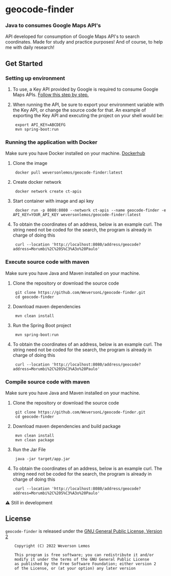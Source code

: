 # geocode-finder

### Java to consumes Google Maps API's

API developed for consumption of Google Maps API's to search coordinates. Made for study and practice purposes! And of course, to help me with daily research!

## Get Started

### Setting up environment

1. To use, a Key API provided by Google is required to consume Google Maps APIs. [Follow this step by step.](https://developers.google.com/maps/documentation/elevation/cloud-setup?hl=en)

2. When running the API, be sure to export your environment variable with the Key API, or change the source code for that. An example of exporting the Key API and executing the project on your shell would be:

        export API_KEY=ABCDEFG
        mvn spring-boot:run 

### Running the application with Docker

Make sure you have Docker installed on your machine. [Dockerhub](https://hub.docker.com/r/weversonlemos/geocode-finder)

1. Clone the image

        docker pull weversonlemos/geocode-finder:latest

2. Create docker network

        docker network create ct-apis

3. Start container with image and api key

        docker run -p 8080:8080 --network ct-apis --name geocode-finder -e API_KEY=YOUR_API_KEY weversonlemos/geocode-finder:latest

3. To obtain the coordinates of an address, below is an example curl. The string need not be coded for the search, the program is already in charge of doing this

        curl --location 'http://localhost:8080/address/geocode?address=Morumbi%2C%20S%C3%A3o%20Paulo'

### Execute source code with maven

Make sure you have Java and Maven installed on your machine.

1. Clone the repository or download the source code

        git clone https://github.com/WeversonL/geocode-finder.git
        cd geocode-finder

2. Download maven dependencies

        mvn clean install

3. Run the Spring Boot project

        mvn spring-boot:run

4. To obtain the coordinates of an address, below is an example curl. The string need not be coded for the search, the program is already in charge of doing this

        curl --location 'http://localhost:8080/address/geocode?address=Morumbi%2C%20S%C3%A3o%20Paulo'

### Compile source code with maven

Make sure you have Java and Maven installed on your machine.

1. Clone the repository or download the source code

        git clone https://github.com/WeversonL/geocode-finder.git
        cd geocode-finder

2. Download maven dependencies and build package

        mvn clean install
        mvn clean package

3. Run the Jar File

        java -jar target/app.jar

4. To obtain the coordinates of an address, below is an example curl. The string need not be coded for the search, the program is already in charge of doing this

        curl --location 'http://localhost:8080/address/geocode?address=Morumbi%2C%20S%C3%A3o%20Paulo'

⚠️ Still in development

## License

`geocode-finder` is released under the [GNU General Public License, Version 2](LICENSE)
    
        Copyright (C) 2022 Weverson Lemos

        This program is free software; you can redistribute it and/or
        modify it under the terms of the GNU General Public License
        as published by the Free Software Foundation; either version 2
        of the License, or (at your option) any later version
